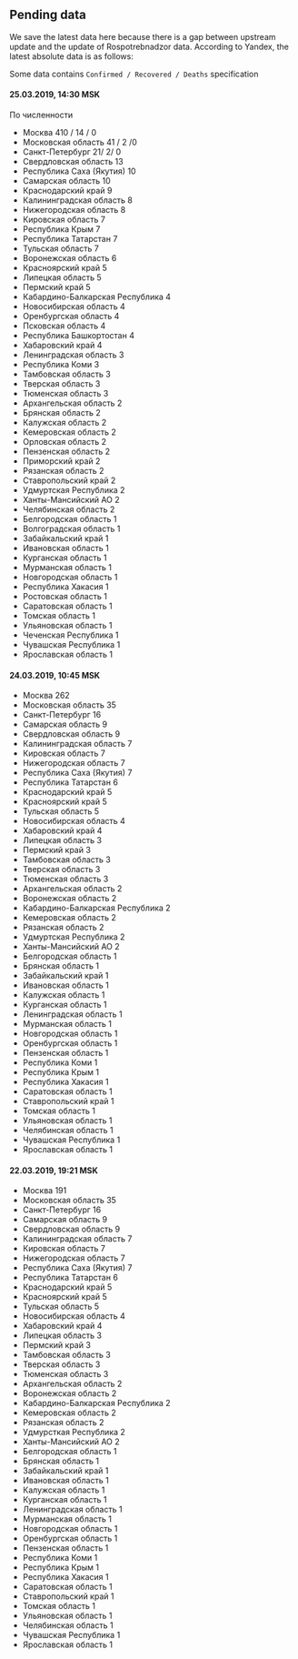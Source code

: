 ## Pending data

We save the latest data here because there is a gap between upstream update and
the update of Rospotrebnadzor data. According to Yandex, the latest absolute data is as
follows:

Some data contains `Confirmed / Recovered / Deaths` specification

#### 25.03.2019, 14:30 MSK

По численности
* Москва 410 / 14 / 0
* Московская область 41 / 2 /0
* Санкт-Петербург 21/ 2/ 0
* Свердловская область 13
* Республика Саха (Якутия) 10
* Самарская область 10
* Краснодарский край 9
* Калининградская область 8
* Нижегородская область 8
* Кировская область 7
* Республика Крым 7
* Республика Татарстан 7
* Тульская область 7
* Воронежская область 6
* Красноярский край 5
* Липецкая область 5
* Пермский край 5
* Кабардино-Балкарская Республика 4
* Новосибирская область 4
* Оренбургская область 4
* Псковская область 4
* Республика Башкортостан 4
* Хабаровский край 4
* Ленинградская область 3
* Республика Коми 3
* Тамбовская область 3
* Тверская область 3
* Тюменская область 3
* Архангельская область 2
* Брянская область 2
* Калужская область 2
* Кемеровская область 2
* Орловская область 2
* Пензенская область 2
* Приморский край 2
* Рязанская область 2
* Ставропольский край 2
* Удмуртская Республика 2
* Ханты-Мансийский АО 2
* Челябинская область 2
* Белгородская область 1
* Волгоградская область 1
* Забайкальский край 1
* Ивановская область 1
* Курганская область 1
* Мурманская область 1
* Новгородская область 1
* Республика Хакасия 1
* Ростовская область 1
* Саратовская область 1
* Томская область 1
* Ульяновская область 1
* Чеченская Республика 1
* Чувашская Республика 1
* Ярославская область 1

#### 24.03.2019, 10:45 MSK

* Москва 262
* Московская область 35
* Санкт-Петербург 16
* Самарская область 9
* Свердловская область 9
* Калининградская область 7
* Кировская область 7
* Нижегородская область 7
* Республика Саха (Якутия) 7
* Республика Татарстан 6
* Краснодарский край 5
* Красноярский край 5
* Тульская область 5
* Новосибирская область 4
* Хабаровский край 4
* Липецкая область 3
* Пермский край 3
* Тамбовская область 3
* Тверская область 3
* Тюменская область 3
* Архангельская область 2
* Воронежская область 2
* Кабардино-Балкарская Республика 2
* Кемеровская область 2
* Рязанская область 2
* Удмуртская Республика 2
* Ханты-Мансийский АО 2
* Белгородская область 1
* Брянская область 1
* Забайкальский край 1
* Ивановская область 1
* Калужская область 1
* Курганская область 1
* Ленинградская область 1
* Мурманская область 1
* Новгородская область 1
* Оренбургская область 1
* Пензенская область 1
* Республика Коми 1
* Республика Крым 1
* Республика Хакасия 1
* Саратовская область 1
* Ставропольский край 1
* Томская область 1
* Ульяновская область 1
* Челябинская область 1
* Чувашская Республика 1
* Ярославская область 1



#### 22.03.2019, 19:21 MSK

* Москва 191
* Московская область 35
* Санкт-Петербург 16
* Самарская область 9
* Свердловская область 9
* Калининградская область 7
* Кировская область 7
* Нижегородская область 7
* Республика Саха (Якутия) 7
* Республика Татарстан 6
* Краснодарский край 5
* Красноярский край 5
* Тульская область 5
* Новосибирская область 4
* Хабаровский край 4
* Липецкая область 3
* Пермский край 3
* Тамбовская область 3
* Тверская область 3
* Тюменская область 3
* Архангельская область 2
* Воронежская область 2
* Кабардино-Балкарская Республика 2
* Кемеровская область 2
* Рязанская область 2
* Удмурсткая Республика 2
* Ханты-Мансийский АО 2
* Белгородская область 1
* Брянская область 1
* Забайкальский край 1
* Ивановская область 1
* Калужская область 1
* Курганская область 1
* Ленинградская область 1
* Мурманская область 1
* Новгородская область 1
* Оренбургская область 1
* Пензенская область 1
* Республика Коми 1
* Республика Крым 1
* Республика Хакасия 1
* Саратовская область 1
* Ставропольский край 1
* Томская область 1
* Ульяновская область 1
* Челябинская область 1
* Чувашская Республика 1
* Ярославская область 1
